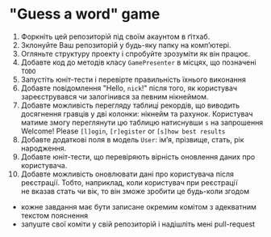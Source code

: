 # "Guess a word" game

1. Форкніть цей репозиторій під своїм акаунтом в ґітхаб.
2. Зклонуйте Ваш репозиторій у будь-яку папку на комп’ютері.
3. Огляньте структуру проекту і спробуйте зрозуміти як він працює.
3. Добавте код до методів класу `GamePresenter` в місцях, що позначені `TODO`
4. Запустіть юніт-тести і перевірте правильність їхнього виконання  
5. Добавте повідомлення "Hello, `nick`!" після того, як користувач зареєструвався чи залогінився за певним нікнеймом.
6. Добавте можливість перегляду таблиці рекордів, що виводить досягнення гравців у дві колонки: нікнейм та рахунок.
   Користувач матиме змогу переглянути цю таблицю натиснувши `s` на запрошення
   Welcome! Please `[l]ogin`, `[r]egister` or `[s]how best results`
7. Добавте додаткові поля в модель `User`: ім’я, прізвище, стать, рік народження.
8. Добавте юніт-тести, що перевіряють вірність оновлення даних про користувача.
9. Добавте можливість оновлювати дані про користувача після реєстрації. Тобто, наприклад, коли користувач при реєстрації  
   не вказав стать чи вік, то він зможе зробити це будь-коли згодом
   
* кожне завдання має бути записане окремим комітом з адекватним текстом пояснення
* запуште свої коміти у свій репозиторій і надішліть мені pull-request